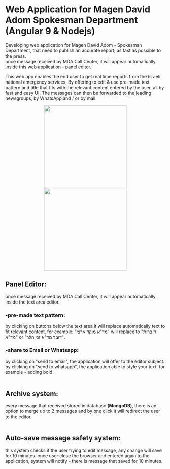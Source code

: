 # Web Application for Magen David Adom Spokesman Department (Angular 9 & Nodejs)

Developing web application for Magen David Adom - Spokesman Department,
that need to publish an accurate report, as fast as possible to the press.<br>
once message received by MDA Call Center, it will appear automatically  inside this web application - panel editor.



This web app enables the end user to get real time reports from the Israeli national emergency services, By offering to edit & use pre-made text pattern and title that fits with the relevant content entered by the user, all by fast and easy UI.
The messages can then be forwarded to the leading newsgroups, by WhatsApp and / or by mail.
<p align="center">
  <img width="260" src="https://github.com/MaorBachar/MDA-web-app-node.js-angular-9/blob/master/Web/src/assets/images/1.jpeg">
    <img width="260" src="https://github.com/MaorBachar/MDA-web-app-node.js-angular-9/blob/master/Web/src/assets/images/2.jpeg">
</p>


## Panel Editor:
once message received by MDA Call Center, it will appear automatically inside the text area editor.

### -pre-made text pattern:
by clicking on buttons below the text area it will replace automatically text to fit relevant content.
for example: "מד"א מוקד ארצי" will replace to "דוברות מד"א" or "דובר מד"א זכי הלר".

### -share to Email or Whatsapp:
by clicking on "send to email", the application will offer to the editor subject.
<br>
by clicking on "send to whatsapp", the application able to style your text, for example - adding bold.
<br>
<br>
## Archive system:
every message that received stored in database <b>(MongoDB)</b>, there is an option to merge up to 2 messages and by one click it will redirect the user to the editor.
<br>
<br>
## Auto-save message safety system:
this system checks if the user trying to edit message, any change will save for 10 minutes.
once user close the browser and entered again to the application, system will notify - there is message that saved for 10 minutes.

